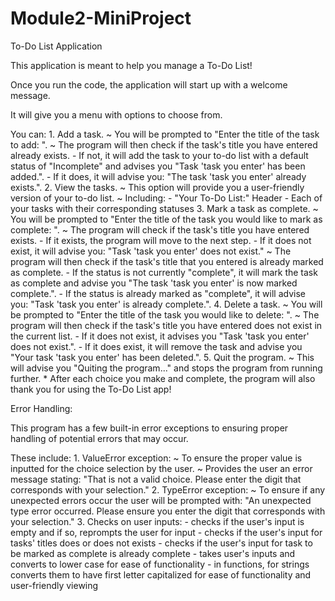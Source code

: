 # Module2-MiniProject
 To-Do List Application

This application is meant to help you manage a To-Do List!

Once you run the code, the application will start up with a welcome message.

It will give you a menu with options to choose from.

You can:
    1. Add a task.
        ~ You will be prompted to "Enter the title of the task to add: ".
        ~ The program will then check if the task's title you have entered already exists.
            - If not, it will add the task to your to-do list with a default status of "Incomplete" and advises you "Task 'task you enter' has been added.".
            - If it does, it will advise you: "The task 'task you enter' already exists.".
    2. View the tasks.
        ~ This option will provide you a user-friendly version of your to-do list.
        ~ Including:
            - "Your To-Do List:" Header
            - Each of your tasks with their corresponding statuses
    3. Mark a task as complete.
        ~ You will be prompted to "Enter the title of the task you would like to mark as complete: ".
        ~ The program will check if the task's title you have entered exists.
            - If it exists, the program will move to the next step.
            - If it does not exist, it will advise you: "Task 'task you enter' does not exist."
        ~ The program will then check if the task's title that you entered is already marked as complete.
            - If the status is not currently "complete", it will mark the task as complete and advise you "The task 'task you enter' is now marked complete.".
            - If the status is already marked as "complete", it will advise you: "Task 'task you enter' is already complete.".
    4. Delete a task.
        ~ You will be prompted to "Enter the title of the task you would like to delete: ".
        ~ The program will then check if the task's title you have entered does not exist in the current list.
            - If it does not exist, it advises you "Task 'task you enter' does not exist.".
            - If it does exist, it will remove the task and advise you "Your task 'task you enter' has been deleted.".
    5. Quit the program.
        ~ This will advise you "Quiting the program..." and stops the program from running further.
    * After each choice you make and complete, the program will also thank you for using the To-Do List app!

Error Handling:

This program has a few built-in error exceptions to ensuring proper handling of potential errors that may occur.

These include:
    1. ValueError exception:
        ~ To ensure the proper value is inputted for the choice selection by the user.
        ~ Provides the user an error message stating: "That is not a valid choice. Please enter the digit that corresponds with your selection."
    2. TypeError exception:
        ~ To ensure if any unexpected errors occur the user will be prompted with: "An unexpected type error occurred. Please ensure you enter the digit that corresponds with your selection."
    3. Checks on user inputs:
        - checks if the user's input is empty and if so, reprompts the user for input
        - checks if the user's input for tasks' titles does or does not exists
        - checks if the user's input for task to be marked as complete is already complete
        - takes user's inputs and converts to lower case for ease of functionality
        - in functions, for strings converts them to have first letter capitalized for ease of functionality and user-friendly viewing